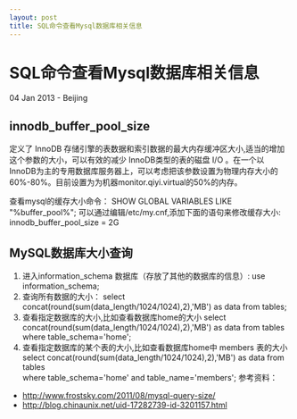 ```yaml
---
layout: post
title: SQL命令查看Mysql数据库相关信息
---
```


SQL命令查看Mysql数据库相关信息
========================
04 Jan 2013 - Beijing

innodb_buffer_pool_size
----------------------
定义了 InnoDB 存储引擎的表数据和索引数据的最大内存缓冲区大小,适当的增加这个参数的大小，可以有效的减少 InnoDB类型的表的磁盘 I/O 。在一个以 InnoDB为主的专用数据库服务器上，可以考虑把该参数设置为物理内存大小的60%-80%。目前设置为为机器monitor.qiyi.virtual的50%的内存。

查看mysql的缓存大小命令：
	SHOW GLOBAL VARIABLES LIKE "%buffer_pool%";
可以通过编辑/etc/my.cnf,添加下面的语句来修改缓存大小:
	innodb_buffer_pool_size = 2G

MySQL数据库大小查询
-------------------
1. 进入information_schema 数据库（存放了其他的数据库的信息）:
		use information_schema; 
2. 查询所有数据的大小：
		select concat(round(sum(data_length/1024/1024),2),'MB') as data from tables;
3. 查看指定数据库的大小,比如查看数据库home的大小
		select concat(round(sum(data_length/1024/1024),2),'MB') as data from tables \
		where table_schema='home';
4. 查看指定数据库的某个表的大小,比如查看数据库home中 members 表的大小
		select concat(round(sum(data_length/1024/1024),2),'MB') as data from tables \
		where table_schema='home' and table_name='members';
参考资料：

+ <http://www.frostsky.com/2011/08/mysql-query-size/>
+ <http://blog.chinaunix.net/uid-17282739-id-3201157.html>	
